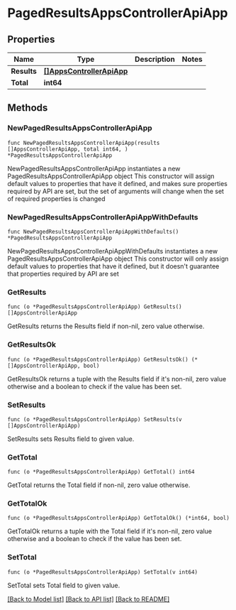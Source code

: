 # PagedResultsAppsControllerApiApp

## Properties

Name | Type | Description | Notes
------------ | ------------- | ------------- | -------------
**Results** | [**[]AppsControllerApiApp**](AppsControllerApiApp.md) |  | 
**Total** | **int64** |  | 

## Methods

### NewPagedResultsAppsControllerApiApp

`func NewPagedResultsAppsControllerApiApp(results []AppsControllerApiApp, total int64, ) *PagedResultsAppsControllerApiApp`

NewPagedResultsAppsControllerApiApp instantiates a new PagedResultsAppsControllerApiApp object
This constructor will assign default values to properties that have it defined,
and makes sure properties required by API are set, but the set of arguments
will change when the set of required properties is changed

### NewPagedResultsAppsControllerApiAppWithDefaults

`func NewPagedResultsAppsControllerApiAppWithDefaults() *PagedResultsAppsControllerApiApp`

NewPagedResultsAppsControllerApiAppWithDefaults instantiates a new PagedResultsAppsControllerApiApp object
This constructor will only assign default values to properties that have it defined,
but it doesn't guarantee that properties required by API are set

### GetResults

`func (o *PagedResultsAppsControllerApiApp) GetResults() []AppsControllerApiApp`

GetResults returns the Results field if non-nil, zero value otherwise.

### GetResultsOk

`func (o *PagedResultsAppsControllerApiApp) GetResultsOk() (*[]AppsControllerApiApp, bool)`

GetResultsOk returns a tuple with the Results field if it's non-nil, zero value otherwise
and a boolean to check if the value has been set.

### SetResults

`func (o *PagedResultsAppsControllerApiApp) SetResults(v []AppsControllerApiApp)`

SetResults sets Results field to given value.


### GetTotal

`func (o *PagedResultsAppsControllerApiApp) GetTotal() int64`

GetTotal returns the Total field if non-nil, zero value otherwise.

### GetTotalOk

`func (o *PagedResultsAppsControllerApiApp) GetTotalOk() (*int64, bool)`

GetTotalOk returns a tuple with the Total field if it's non-nil, zero value otherwise
and a boolean to check if the value has been set.

### SetTotal

`func (o *PagedResultsAppsControllerApiApp) SetTotal(v int64)`

SetTotal sets Total field to given value.



[[Back to Model list]](../README.md#documentation-for-models) [[Back to API list]](../README.md#documentation-for-api-endpoints) [[Back to README]](../README.md)


